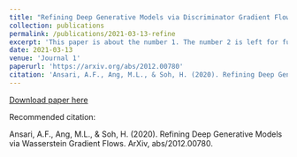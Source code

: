 ```yaml
---
title: "Refining Deep Generative Models via Discriminator Gradient Flow"
collection: publications
permalink: /publications/2021-03-13-refine
excerpt: 'This paper is about the number 1. The number 2 is left for future work.'
date: 2021-03-13
venue: 'Journal 1'
paperurl: 'https://arxiv.org/abs/2012.00780'
citation: 'Ansari, A.F., Ang, M.L., & Soh, H. (2020). Refining Deep Generative Models via Wasserstein Gradient Flows. ArXiv, abs/2012.00780.'
---
```


[Download paper here](http://neoanarika.github.io/files/2012.00780.pdf.pdf)

Recommended citation: 

Ansari, A.F., Ang, M.L., & Soh, H. (2020). Refining Deep Generative Models via Wasserstein Gradient Flows. ArXiv, abs/2012.00780.
